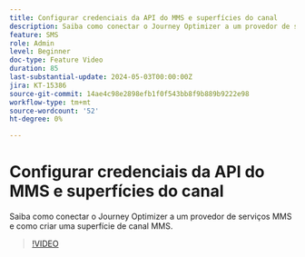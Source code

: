 ```yaml
---
title: Configurar credenciais da API do MMS e superfícies do canal
description: Saiba como conectar o Journey Optimizer a um provedor de serviços MMS e como criar uma superfície de canal MMS.
feature: SMS
role: Admin
level: Beginner
doc-type: Feature Video
duration: 85
last-substantial-update: 2024-05-03T00:00:00Z
jira: KT-15386
source-git-commit: 14ae4c98e2898efb1f0f543bb8f9b889b9222e98
workflow-type: tm+mt
source-wordcount: '52'
ht-degree: 0%

---
```



# Configurar credenciais da API do MMS e superfícies do canal

Saiba como conectar o Journey Optimizer a um provedor de serviços MMS e como criar uma superfície de canal MMS.

>[!VIDEO](https://video.tv.adobe.com/v/3428872/?learn=on)
